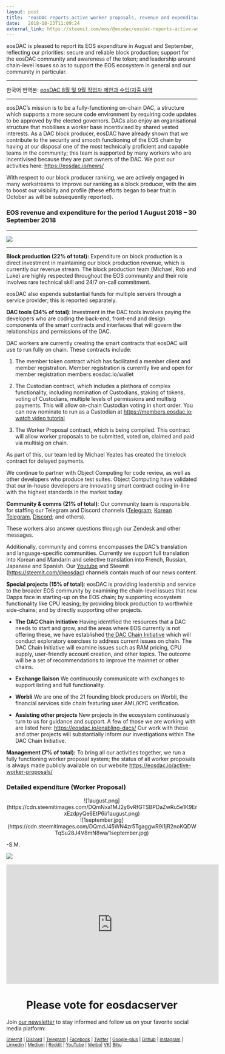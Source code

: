 ```yaml
---
layout: post
title:  "eosDAC reports active worker proposals, revenue and expenditure for August and September"
date:   2018-10-23T11:09:24
external_link: https://steemit.com/eos/@eosdac/eosdac-reports-active-worker-proposals-revenue-and-expenditure-for-august-and-september
---
```

eosDAC is pleased to report its EOS expenditure in August and September, reflecting our priorities: secure and reliable block production; support for the eosDAC community and awareness of the token; and leadership around chain-level issues so as to support the EOS ecosystem in general and our community in particular.

---

한국어 번역본: [eosDAC 8월 및 9월 작업자 제안과 수입/지출 내역](https://steemit.com/eos/@koyoungk/eosdac-8-9)

---


eosDAC’s mission is to be a fully-functioning on-chain DAC, a structure which supports a more secure code environment by requiring code updates to be approved by the elected governors. DACs also enjoy an organisational structure that mobilises a worker base incentivised by shared vested interests. As a DAC block producer, eosDAC have already shown that we contribute to the security and smooth functioning of the EOS chain by having at our disposal one of the most technically proficient and capable teams in the community; this team is supported by many workers who are incentivised because they are part owners of the DAC. We post our activities here: https://eosdac.io/news/



With respect to our block producer ranking, we are actively engaged in many workstreams to improve our ranking as a block producer, with the aim to boost our visibility and profile (these efforts began to bear fruit in October as will be subsequently reported).


### EOS revenue and expenditure for the period 1 August 2018 – 30 September 2018

---
![](https://cdn.steemitimages.com/DQmdcAtuzy1N3zmForiXtebAhBGrhPmV5VB5JAcgrptJ7QV/image.png)

---


**Block production (22% of total):** 
Expenditure on block production is a direct investment in maintaining our block production revenue, which is currently our revenue stream. The block production team (Michael, Rob and Luke) are highly respected throughout the EOS community and their role involves rare technical skill and 24/7 on-call commitment. 

eosDAC also expends substantial funds for multiple servers through a service provider; this is reported separately.


**DAC tools (34% of total)**: 
Investment in the DAC tools involves paying the developers who are coding the back-end, front-end and design components of the smart contracts and interfaces that will govern the relationships and permissions of the DAC.  

DAC workers are currently creating the smart contracts that eosDAC will use to run fully on chain. These contracts include:

1)	The member token contract which has facilitated a member client and member registration. Member registration is currently live and open for member registration members.eosdac.io/wallet

2)	The Custodian contract, which includes a plethora of complex functionality, including nomination of Custodians, staking of tokens, voting of Custodians, multiple levels of permissions and multisig payments. This will allow on-chain Custodian voting in short order. You can now nominate to run as a Custodian at https://members.eosdac.io; [watch video tutorial](https://www.youtube.com/watch?v=w7lAU8yu4Fo&t=131s)

3)	The Worker Proposal contract, which is being compiled. This contract will allow worker proposals to be submitted, voted on, claimed and paid via multisig on chain.

As part of this, our team led by Michael Yeates has created the timelock contract for delayed payments.

We continue to partner with Object Computing for code review, as well as other developers who produce test suites. Object Computing have validated that our in-house developers are innovating smart contract coding in-line with the highest standards in the market today.


**Community & comms (21% of total)**: 
Our community team is responsible for staffing our Telegram and Discord channels ([Telegram](https://t.me/eosdacio); [Korean Telegram](https://t.me/eosdac_korea), [Discord](https://discord.gg/B8yDbrN); and others). 

These workers also answer questions through our Zendesk and other messages.

Additionally, community and comms encompasses the DAC’s translation and language-specific communities. Currently we support full translation into Korean and Mandarin and selective translation into French, Russian, Japanese and Spanish.
Our [Youtube](https://www.youtube.com/channel/UCWEmJ1qNry8yCK0jM74hfGw) and Steemit (https://steemit.com/@eosdac) channels contain much of our news content.

**Special projects (15% of total)**:
eosDAC is providing leadership and service to the broader EOS community by examining the chain-level issues that new Dapps face in starting-up on the EOS chain; by supporting ecosystem functionality like CPU leasing; by providing block production to worthwhile side-chains; and by directly supporting other projects.  

* **The DAC Chain Initiative**
Having identified the resources that a DAC needs to start and grow, and the areas where EOS currently is not offering these, we have established [the DAC Chain Initiative](https://steemit.com/eosdac/@eosdac/the-dac-chain-initiative-announcing-an-exploratory-into-how-usage-of-eos-side-chains-and-separate-chains-may-create-benefits-for) which will conduct exploratory exercises to address current issues on chain. The DAC Chain Initiative will examine issues such as RAM pricing, CPU supply, user-friendly account creation, and other topics. The outcome will be a set of recommendations to improve the mainnet or other chains.

* **Exchange liaison**
We continuously communicate with exchanges to support listing and full functionality. 

* **Worbli**
We are one of the 21 founding block producers on Worbli, the financial services side chain featuring user AML/KYC verification. 

* **Assisting other projects**
New projects in the ecosystem continuously turn to us for guidance and support. A few of those we are working with are listed here: https://eosdac.io/enabling-dacs/  Our work with these and other projects will substantially inform our investigations within The DAC Chain Initiative.

**Management (7% of total):**
 To bring all our activities together, we run a fully functioning worker proposal system; the status of all worker proposals is always made publicly available on our website https://eosdac.io/active-worker-proposals/

### Detailed expenditure (Worker Proposal)
<center>![1august.png](https://cdn.steemitimages.com/DQmNxa1MJ2y6vRfGTSBPDaZwRu5e1K9ErxEzdpyQe6EtP6i/1august.png)</center>
<center>![1september.jpg](https://cdn.steemitimages.com/DQmdJ45WN4zr5TgaggwR9i1jR2noKQDWTqSu28J4V8mN8wa/1september.jpg)</center>

-S.M.


<a href="https://eosdac.io/"><img src="https://cdn.steemitimages.com/DQmRQWM3QtQ21wddAMCjbVRhB3rM7L4AGWLY9QpNmkXNLps/Screen%20Shot%202018-06-12%20at%2011.00.55%20PM.png"></a>

<iframe width="560" height="315" src="https://www.youtube.com/embed/PbQpAJOP6iA" frameborder="0" allow="autoplay; encrypted-media" allowfullscreen></iframe>

<center><h1>Please vote for eosdacserver</h1></center>

Join <a href="https://eosdac.io/news/#newsletter">our newsletter</a> to stay informed and follow us on your favorite social media platform:

<sub><a href="https://steemit.com/@eosdac" target="_blank">Steemit</a> | <a href="http://discord.io/eosdac" target="_blank">Discord</a> | <a href="https://t.me/eosdacio" target="_blank">Telegram</a> | <a href="https://facebook.com/eosdac" target="_blank">Facebook</a> | <a href="https://twitter.com/eosdac" target="_blank">Twitter</a> | <a href="https://plus.google.com/+eosdac" target="_blank">Google-plus</a> | <a href="https://github.com/eosdac" target="_blank">Github</a> | <a href="https://instagram.com/eosdac" target="_blank">Instagram</a> | <a href="https://linkedin.com/company/eosdac" target="_blank">Linkedin</a> | <a href="https://medium.com/eosdac" target="_blank">Medium</a> | <a href="https://www.reddit.com/r/EOSDAC/" target="_blank">Reddit</a> | <a href="https://www.youtube.com/eosdac" target="_blank">YouTube</a> | <a href="http://weibo.com/eosdac" target=”_blank”>Weibo</a>| <a href="https://vk.com/eosdac" target="_blank">VK</a>| <a href="https://bihu.com/people/586348" target="_blank">Bihu</a></sub>
